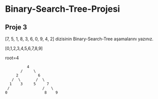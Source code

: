 # Binary-Search-Tree-Projesi
## Proje 3
[7, 5, 1, 8, 3, 6, 0, 9, 4, 2] dizisinin Binary-Search-Tree aşamalarını yazınız.

[0,1,2,3,4,5,6,7,8,9] 

root=4 

              4
           /     \
         2         6
       /  \       /  \
      1    3     5     7
     /               /   \
    0                 8    9
    
    

